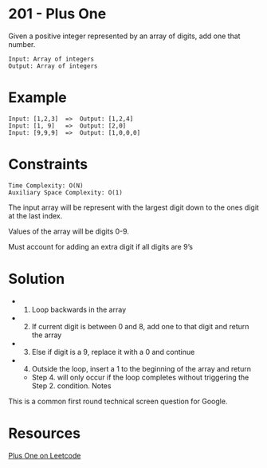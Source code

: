 # 201 - Plus One

Given a positive integer represented by an array of digits, add one that number.

```
Input: Array of integers
Output: Array of integers

```

# Example 

```
Input: [1,2,3]  =>	Output: [1,2,4]
Input: [1, 9]	=>	Output: [2,0]
Input: [9,9,9]  =>  Output: [1,0,0,0]
```

# Constraints

```
Time Complexity: O(N)
Auxiliary Space Complexity: O(1)
```

The input array will be represent with the largest digit down to the ones digit at the last index.

Values of the array will be digits 0-9.

Must account for adding an extra digit if all digits are 9’s

# Solution

* 1) Loop backwards in the array
* 2) If current digit is between 0 and 8, add one to that digit and return the array
* 3) Else if digit is a 9, replace it with a 0 and continue
* 4) Outside the loop, insert a 1 to the beginning of the array and return
	*	Step 4. will only occur if the loop completes without triggering the Step 2. condition.
Notes


This is a common first round technical screen question for Google.

# Resources
[Plus One on Leetcode](https://leetcode.com/problems/plus-one/)

